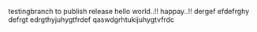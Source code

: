 testingbranch to publish release
hello world..!!
happay..!!
dergef
efdefrghy
defrgt
edrgthyjuhygtfrdef
qaswdgrhtukijuhygtvfrdc
